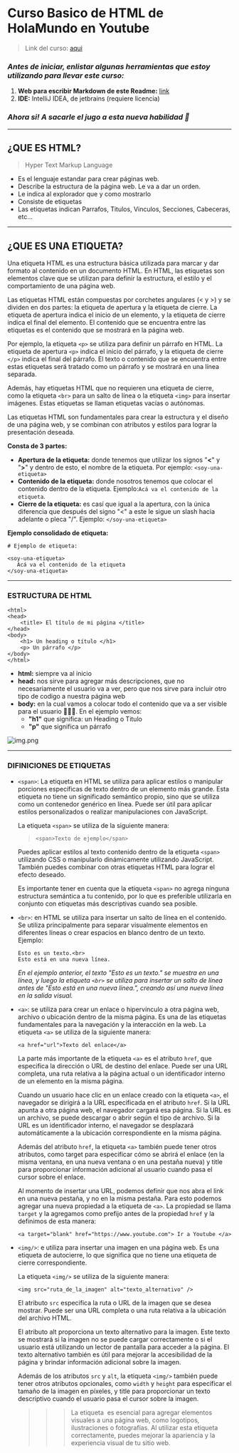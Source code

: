 # Curso Basico de HTML de HolaMundo en Youtube

> Link del curso: [aqui](https://www.youtube.com/watch?v=MJkdaVFHrto)

### _Antes de iniciar, enlistar algunas herramientas que estoy utilizando para llevar este curso:_

1. **Web para escribir Markdown de este Readme:** [link](https://pandao.github.io/editor.md/en.html)
2. **IDE:** IntelliJ IDEA, de jetbrains (requiere licencia)

### *Ahora si! A sacarle el jugo a esta nueva habilidad 🚀*

------

## ¿QUE ES HTML?

> Hyper Text Markup Language

- Es el lenguaje estandar para crear páginas web.
- Describe la estructura de la página web. Le va a dar un orden.
- Le indica al explorador que y como mostrarlo
- Consiste de etiquetas
- Las etiquetas indican Parrafos, Titulos, Vinculos, Secciones, Cabeceras, etc...

---

## ¿QUE ES UNA ETIQUETA?

Una etiqueta HTML es una estructura básica utilizada para marcar y dar formato al contenido en un documento HTML. En
HTML, las etiquetas son elementos clave que se utilizan para definir la estructura, el estilo y el comportamiento de una
página web.

Las etiquetas HTML están compuestas por corchetes angulares (< y >) y se dividen en dos partes: la etiqueta de apertura
y la etiqueta de cierre. La etiqueta de apertura indica el inicio de un elemento, y la etiqueta de cierre indica el
final del elemento. El contenido que se encuentra entre las etiquetas es el contenido que se mostrará en la página web.

Por ejemplo, la etiqueta `<p>` se utiliza para definir un párrafo en HTML. La etiqueta de apertura `<p>` indica el
inicio
del párrafo, y la etiqueta de cierre `</p>` indica el final del párrafo. El texto o contenido que se encuentra entre
estas
etiquetas será tratado como un párrafo y se mostrará en una línea separada.

Además, hay etiquetas HTML que no requieren una etiqueta de cierre, como la etiqueta `<br>` para un salto de línea o la
etiqueta `<img>` para insertar imágenes. Estas etiquetas se llaman etiquetas vacías o autónomas.

Las etiquetas HTML son fundamentales para crear la estructura y el diseño de una página web, y se combinan con atributos
y estilos para lograr la presentación deseada.

**Consta de 3 partes:**

- **Apertura de la etiqueta:** donde tenemos que utilizar los signos "**<**" y "**>**" y dentro de esto, el nombre de la
  etiqueta. Por ejemplo:
  `<soy-una-etiqueta>`
- **Contenido de la etiqueta:** donde nosotros tenemos que colocar el contenido dentro de la etiqueta.
  Ejemplo:`Acá va el contenido de la etiqueta`.
- **Cierre de la etiqueta:** es casí que igual a la apertura, con la única diferencia que después del signo "<" a este
  le sigue un slash hacia adelante o pleca "/". Ejemplo: `</soy-una-etiqueta>`

**Ejemplo consolidado de etiqueta:**

    # Ejemplo de etiqueta:
    
    <soy-una-etiqueta>
       Acá va el contenido de la etiqueta
    </soy-una-etiqueta>

---

### ESTRUCTURA DE HTML

    <html>
    <head>
        <title> El título de mi página </title>
    </head>
    <body>
        <h1> Un heading o título </h1>
        <p> Un párrafo </p>
    </body>
    </html>

- **html:** siempre va al inicio
- **head:** nos sirve para agregar más descripciones, que no necesariamente el usuario va a ver, pero que nos sirve para
  incluir otro tipo de codigo a nuestra página web
- **body:** en la cual vamos a colocar todo el contenido que va a ser visible para el usuario 🙍🏼‍♂️. En el ejemplo
  vemos:
    - **"h1"** que significa: un Heading o Titulo
    - **"p"** que significa un párrafo

![img.png](img.png)

---

### DIFINICIONES DE ETIQUETAS

- `<span>`: La etiqueta <span> en HTML se utiliza para aplicar estilos o manipular porciones específicas de texto dentro
  de un elemento más grande. Esta etiqueta no tiene un significado semántico propio, sino que se utiliza como un
  contenedor genérico en línea. Puede ser útil para aplicar estilos personalizados o realizar manipulaciones con
  JavaScript.

  La etiqueta `<span>` se utiliza de la siguiente manera:
  > `<span>Texto de ejemplo</span>`

  Puedes aplicar estilos al texto contenido dentro de la etiqueta `<span>` utilizando CSS o manipularlo dinámicamente
  utilizando JavaScript. También puedes combinar <span> con otras etiquetas HTML para lograr el efecto deseado.

  Es importante tener en cuenta que la etiqueta `<span>` no agrega ninguna estructura semántica a tu contenido, por lo
  que es preferible utilizarla en conjunto con etiquetas más descriptivas cuando sea posible.


- `<br>`: en HTML se utiliza para insertar un salto de línea en el contenido. Se utiliza principalmente para separar
  visualmente elementos en diferentes líneas o crear espacios en blanco dentro de un texto. Ejemplo:

      Esto es un texto.<br>
      Esto está en una nueva línea.
  _En el ejemplo anterior, el texto "Esto es un texto." se muestra en una línea, y luego la etiqueta `<br>` se utiliza
  para
  insertar un salto de línea antes de "Esto está en una nueva línea.", creando así una nueva línea en la salida visual._


- `<a>`: se utiliza para crear un enlace o hipervínculo a otra página web, archivo o ubicación dentro
  de la misma página. Es una de las etiquetas fundamentales para la navegación y la interacción en la web.
  La etiqueta `<a>` se utiliza de la siguiente manera:

      <a href="url">Texto del enlace</a>

  La parte más importante de la etiqueta `<a>` es el atributo `href`, que especifica la dirección o URL de destino del
  enlace. Puede ser una URL completa, una ruta relativa a la página actual o un identificador interno de un elemento en
  la misma página.

  Cuando un usuario hace clic en un enlace creado con la etiqueta `<a>`, el navegador se dirigirá a la URL especificada
  en el atributo `href`. Si la URL apunta a otra página web, el navegador cargará esa página. Si la URL es un archivo,
  se puede descargar o abrir según el tipo de archivo. Si la URL es un identificador interno, el navegador se desplazará
  automáticamente a la ubicación correspondiente en la misma página.

  Además del atributo `href`, la etiqueta `<a>` también puede tener otros atributos, como target para especificar cómo
  se
  abrirá el enlace (en la misma ventana, en una nueva ventana o en una pestaña nueva) y title para proporcionar
  información adicional al usuario cuando pasa el cursor sobre el enlace.

  Al momento de insertar una URL, podemos definir que nos abra el link en una nueva pestaña, y no en la misma pestaña.
  Para esto podemos agregar una nueva propiedad a la etiqueta de `<a>`. La propiedad se llama `target` y la agregamos
  como prefijo antes de la propiedad `href` y la definimos de esta manera:

      <a target="blank" href="https://www.youtube.com"> Ir a Youtube </a>
- `<img/>`: e utiliza para insertar una imagen en una página web. Es una etiqueta de autocierre, lo que significa que no
  tiene una etiqueta de cierre correspondiente.

  La etiqueta `<img/>` se utiliza de la siguiente manera:

      <img src="ruta_de_la_imagen" alt="texto_alternativo" />

  El atributo `src` especifica la ruta o URL de la imagen que se desea mostrar. Puede ser una URL completa o una ruta
  relativa a la ubicación del archivo HTML.

  El atributo alt proporciona un texto alternativo para la imagen. Este texto se mostrará si la imagen no se puede
  cargar correctamente o si el usuario está utilizando un lector de pantalla para acceder a la página. El texto
  alternativo también es útil para mejorar la accesibilidad de la página y brindar información adicional sobre la
  imagen.

  Además de los atributos `src` y `alt`, la etiqueta `<img/>` también puede tener otros atributos opcionales,
  como `width` y
  `height` para especificar el tamaño de la imagen en píxeles, y title para proporcionar un texto descriptivo cuando el
  usuario pasa el cursor sobre la imagen.

  > > >  La etiqueta <img/> es esencial para agregar elementos visuales a una página web, como logotipos, ilustraciones o
  fotografías. Al utilizar esta etiqueta correctamente, puedes mejorar la apariencia y la experiencia visual de tu sitio
  web.